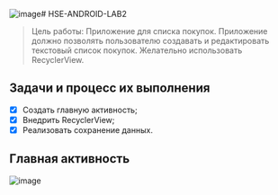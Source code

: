 ![image](https://github.com/Sparou/HSE-ANDROID-LAB2/assets/106825713/ec59cf7d-ef71-44a7-96a3-42f344e19555)# HSE-ANDROID-LAB2

> Цель работы: Приложение для списка покупок. Приложение должно позволять пользователю создавать и редактировать текстовый список покупок. Желательно использовать RecyclerView.

## Задачи и процесс их выполнения 

- [x] Создать главную активность;
- [x] Внедрить RecyclerView;
- [x] Реализовать сохранение данных.

## Главная активность

![image](https://github.com/Sparou/HSE-ANDROID-LAB2/assets/106825713/3f52f874-6269-4d12-bc71-ecaaf4f2af7e)
